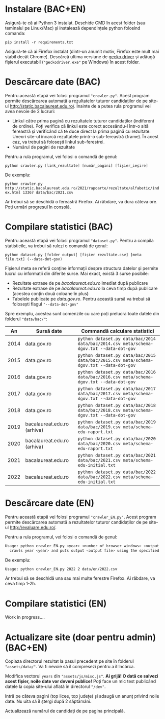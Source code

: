 # Instalare (BAC+EN)

Asigură-te că ai Python 3 instalat. Deschide CMD în acest folder (sau teminalul pe Linux/Mac) și instalează dependințele python folosind comanda:

`pip install -r requirements.txt`

Asigură-te că ai Firefox instalat (dintr-un anumit motiv, Firefox este mult mai stabil decât Chrome). Descărcă ultima versiune de [gecko driver](https://github.com/mozilla/geckodriver/releases) și adăugă fișierul executabil (`"geckodriver.exe"` pe Windows) în acest folder.

# Descărcare date (BAC)

Pentru această etapă vei folosi programul `"crawler.py"`. Acest program permite descărcarea automată a rezultatelor tuturor candidaților de pe site-ul http://static.bacalaureat.edu.ro/. Înainte de a putea rula programul vei avea nevoie de 2 lucruri:

- Linkul către prima pagină cu rezultatele tuturor candidaților (indiferent de ordine). Poți verifica că linkul este corect accesându-l într-o altă fereastră și verificând că te duce direct la prima pagină cu rezultate. Uneori site-ul încarcă rezultatele printr-o sub-fereastră (frame). În acest caz, va trebui să folosești linkul sub-ferestrei.
- Numărul de pagini de rezultate

Pentru a rula programul, vei folosi o comandă de genul:

`python crawler.py [link_rezultate] [număr_pagini] [fișier_ieșire]`

De exemplu:

`python crawler.py http://static.bacalaureat.edu.ro/2021/rapoarte/rezultate/alfabetic/index.html 13367 data/bac/2021.csv`

Ar trebui să se deschidă o fereastră Firefox. Ai răbdare, va dura câteva ore. Poți urmări progresul în consolă.

# Compilare statistici (BAC)

Pentru această etapă vei folosi programul `"dataset.py"`. Pentru a compila statisticile, va trebui să rulezi o comandă de genul:

`python dataset.py [folder output] [fișier rezultate.csv] [meta file.txt] (--data-dot-gov)`

Fișierul meta se referă conține informații despre structura datelor și permite lucrul cu informații din diferite surse. Mai exact, există 3 surse posibile:

- Rezultate extrase de pe _bacalaureat.edu.ro_ imediat după publicare
- Rezultate extrase de pe _bacalaureat.edu.ro_ la ceva timp după publicare (acestea conțin două coloane în plus)
- Tabelele publicate pe _data.gov.ro_. Pentru această sursă va trebui să folosești flagul `"--data-dot-gov"`

Spre exemplu, acestea sunt comenzile cu care poți prelucra toate datele din folderul `"data/bac/"`:

| **An** | **Sursă date**              | **Commandă calculare statistici**                                                       |
| ------ | --------------------------- | --------------------------------------------------------------------------------------- |
| 2014   | data.gov.ro                 | `python dataset.py data/bac/2014 data/bac/2014.csv meta/schema-dgov.txt --data-dot-gov` |
| 2015   | data.gov.ro                 | `python dataset.py data/bac/2015 data/bac/2015.csv meta/schema-dgov.txt --data-dot-gov` |
| 2016   | data.gov.ro                 | `python dataset.py data/bac/2016 data/bac/2016.csv meta/schema-dgov.txt --data-dot-gov` |
| 2017   | data.gov.ro                 | `python dataset.py data/bac/2017 data/bac/2017.csv meta/schema-dgov.txt --data-dot-gov` |
| 2018   | data.gov.ro                 | `python dataset.py data/bac/2018 data/bac/2018.csv meta/schema-dgov.txt --data-dot-gov` |
| 2019   | bacalaureat.edu.ro (arhiva) | `python dataset.py data/bac/2019 data/bac/2019.csv meta/schema-edu-raport.txt`          |
| 2020   | bacalaureat.edu.ro (arhiva) | `python dataset.py data/bac/2020 data/bac/2020.csv meta/schema-edu-raport.txt`          |
| 2021   | bacalaureat.edu.ro          | `python dataset.py data/bac/2021 data/bac/2021.csv meta/schema-edu-initial.txt`         |
| 2022   | bacalaureat.edu.ro          | `python dataset.py data/bac/2022 data/bac/2022.csv meta/schema-edu-initial.txt`         |

# Descărcare date (EN)

Pentru această etapă vei folosi programul `"crawler_EN.py"`. Acest program permite descărcarea automată a rezultatelor tuturor candidaților de pe site-ul http://evaluare.edu.ro/.

Pentru a rula programul, vei folosi o comandă de genul:

```bash
Usage: python crawler_EN.py <year> <number of browser windows> <output file>
  crawls year <year> and puts output <output file> using the specified number of windows
```

De exemplu:

```bash
Usage: python crawler_EN.py 2022 2 data/en/2022.csv
```

Ar trebui să se deschidă una sau mai multe ferestre Firefox. Ai răbdare, va ceva timp 1-2h.

# Compilare statistici (EN)

Work in progress....

# Actualizare site (doar pentru admin) (BAC+EN)

Copiaza directorul rezultat la pasul precedent pe site în folderul `"assets/data/"`. Va fi nevoie să îl compresezi pentru a îl încărca.

Modifica vectorul `years` din `"assets/js/misc.js"`. **Ai grijă! O dată ce salvezi acest fișier, noile date vor deveni publice!** Poți face un mic test publicând datele la copia site-ului aflată în directorul `"/dev"`.

Intră pe câteva pagini (top licee, top județe) și adaugă un anunț privind noile date. Nu uita să îl ștergi după 2 săptămâni.

Actualizează numărul de candidați de pe pagina principală.
